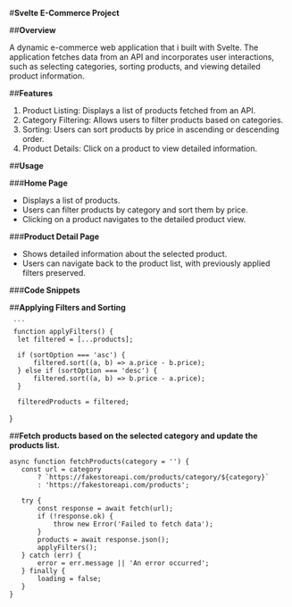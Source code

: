 #**Svelte E-Commerce Project**

##**Overview**

A dynamic e-commerce web application that i built with Svelte. The application fetches data from an API and incorporates user interactions, such as selecting categories, sorting products, and viewing detailed product information.

##**Features**

1. Product Listing: Displays a list of products fetched from an API.
2. Category Filtering: Allows users to filter products based on categories.
3. Sorting: Users can sort products by price in ascending or descending order.
4. Product Details: Click on a product to view detailed information.

##**Usage**

###**Home Page**
  - Displays a list of products.
  - Users can filter products by category and sort them by price.
  - Clicking on a product navigates to the detailed product view.

###**Product Detail Page**
  - Shows detailed information about the selected product.
  - Users can navigate back to the product list, with previously applied filters preserved.

###**Code Snippets**

##**Applying Filters and Sorting**

     ```
     function applyFilters() {
      let filtered = [...products];

      if (sortOption === 'asc') {
          filtered.sort((a, b) => a.price - b.price);
      } else if (sortOption === 'desc') {
          filtered.sort((a, b) => b.price - a.price);
      }

      filteredProducts = filtered;
  }


##**Fetch products based on the selected category and update the products list.**
   
   ```
  async function fetchProducts(category = '') {
      const url = category
          ? `https://fakestoreapi.com/products/category/${category}`
          : 'https://fakestoreapi.com/products';

      try {
          const response = await fetch(url);
          if (!response.ok) {
              throw new Error('Failed to fetch data');
          }
          products = await response.json();
          applyFilters();
      } catch (err) {
          error = err.message || 'An error occurred';
      } finally {
          loading = false;
      }
  }